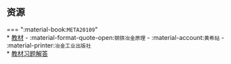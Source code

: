 ## 资源  
=== ":material-book:`META20109`"  
    * [教材](http://api.cqu-openlib.cn/file?key=ir11F2pa7qpg) - :material-format-quote-open:`钢铁冶金原理` - :material-account:`黄希祜` - :material-printer:`冶金工业出版社`  
        * [教材习题解答](http://api.cqu-openlib.cn/file?key=iibDX2pajgyh)